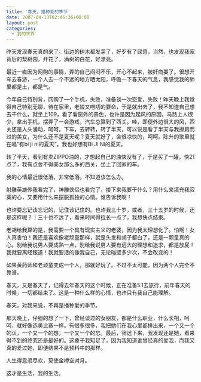 ```yaml
---
title: '春天，播种爱的季节'
date: 2007-04-13T02:46:36+00:00
layout: post
categories:
  - 我的世界
---
```


昨天发现春天真的来了。街边的树木都发芽了，好歹有了绿意，当然，也发现我家背后的梨树园，开花了，满树的白花，好漂亮。

最近一直因为网购的事情，弄的自己闷闷不乐，开心不起来，被奸商耍了。很想开车去春游，一个人去一个不远的地方晒太阳，呼吸一下春天的气息，我感觉我的肺里都是土，都是气。

今年自己特别背，网购了一个手机，失败，准备谈一次恋爱，失败！昨天晚上我觉得自己特别无聊，待在家里，老娘又唠叨的要命，于是就出去了，我不知道自己想去干什么，就坐上109，看了看窗外的景色，也许是因为起风的原因，马路上人很少，拿出手机，摆弄了一会游戏，汽车总算到了西关，哇，即便外边很大的风，西关还是人头涌动，呵呵，下车，去转转，转了半天，可以说是看了半天与我擦肩而过的美女，为什么还不是夏天呢？夏天就好了，会很凉快的，呵呵。陈升的歌里就在唱”有bi ji ni的夏天”，我也好想有Bi Ji Ni的夏天。

转了半天，看到有卖ZIPPO油的，才想起自己的油快没有了，于是买了一罐。快21点了，我有点舍不得美女那么多的西关，坐上了回家的车。

我的心情最近很低落，非常低落。不知道该怎么办。

射雕英雄传我看完了，神雕侠侣也看完了，接下来我要干什么？用什么来填充我寂寞的心，又要用什么来摆脱孤独的心情。谁告诉我啊！

也许要忘记该忘记的，记住该记住的。也许我三十岁，或者，三十五岁的时候，还是这样呢？！三十也不远了，看来时间得拉长一点了，我想快点结束。

老胡给我算的是，我需要一个具有现实主义的老婆，因为我太理想化了。怕啊！女人真害怕！我还是喜欢像老顽童那样，就是头发和胡子都白了，还是一颗童真的心。别给我说男人要成熟一点，别给我说男人要有远大的理想和追求，都是放屁！我就要离经叛道！我就要活的像我自己，无论碰壁多少次，不会改变的！

如果黄药师和老顽童变成一个人，那就好玩了。不过不太可能，因为两个人完全不靠谱。

春天，又是春天了，记得去年春天的这个时候，正在准备5.1去旅行，前年春天的时候，一切都结束了。这是一种什么样的心情，也许只有我自己能理解。

春天，对我来说，不再是播种爱的季节。

那天晚上，仔细的想了一下，曾经谈过的女朋友，都是什么职业，什么长相，呵呵，就好像选美比赛一样。有很多很多，我把她们在我心里都排出来，一个又一个的认，一个又一个的想，一个又一个的忘。最后，筛选下来，我发现还是她，看来得不到的终究还是最好的。这辈子我知足了，因为我知道谁曾经真的爱我，而我又真的爱过她，即便结果不是预料中的那样。

人生得意须尽欢，莫使金樽空对月。

这才是生活，我的生活。
